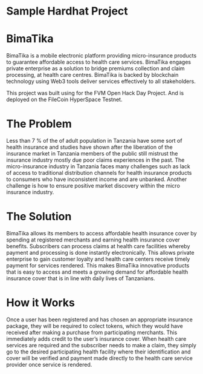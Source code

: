# Sample Hardhat Project

# BimaTika
BimaTika is a mobile electronic platform providing micro-insurance 
products to guarantee affordable access to health care services. BimaTika engages 
private enterprise as a solution to bridge premiums collection and claim 
processing, at health care centres. BimaTika is backed by blockchain technology 
using Web3 tools deliver services effectively to all stakeholders.

This project was built using for the FVM Open Hack Day Project. And is deployed on the FileCoin HyperSpace Testnet.

# The Problem
Less than 7 % of the of adult population in Tanzania have some sort of health 
insurance and studies have shown after the liberation of the insurance market in 
Tanzania members of the public  still mistrust the insurance industry mostly due 
poor claims experiences in the past. The micro-insurance industry in Tanzania 
faces many challenges such as lack of access to traditional distribution channels 
for health insurance products to consumers who have inconsistent income and 
are unbanked. Another challenge is how to ensure positive market discovery 
within the micro insurance industry.
# The Solution
BimaTika allows its members to access affordable health insurance cover by 
spending at registered merchants and earning health insurance cover benefits. 
Subscribers can process claims at health care facilities whereby payment and 
processing is done instantly electronically.
This allows private enterprise to gain customer loyalty and health care centers 
receive timely payment for services rendered. This makes BimaTika innovative 
products that is easy to access and meets a growing demand for affordable 
health insurance cover that is in line with daily lives of Tanzanians.
# How it Works
Once a user has been registered and has chosen an appropriate insurance 
package, they will be required to colect tokens, which they would have received 
after making a purchase from participating merchants.  This immediately adds 
credit to the user’s insurance cover. When health care services are required and 
the subscriber needs to make a claim, they simply go to the desired participating
health facility where their identification and cover will be verified and payment 
made directly to the health care service provider once service is rendered.
